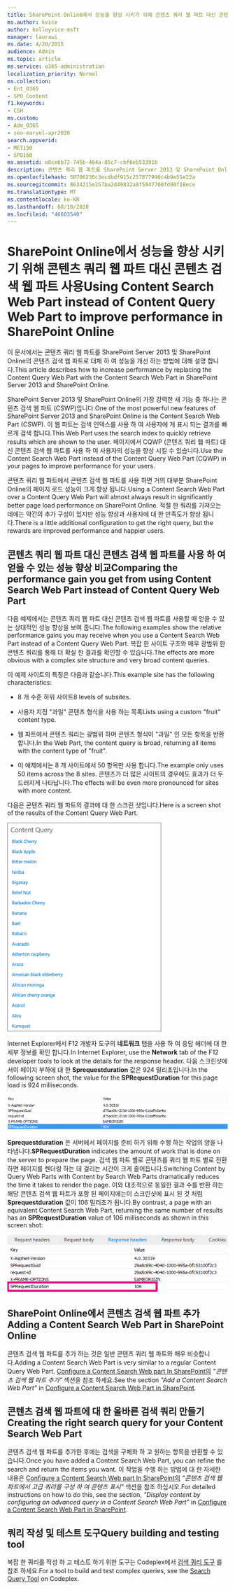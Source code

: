 ```yaml
---
title: SharePoint Online에서 성능을 향상 시키기 위해 콘텐츠 쿼리 웹 파트 대신 콘텐츠 검색 웹 파트 사용
ms.author: kvice
author: kelleyvice-msft
manager: laurawi
ms.date: 4/20/2015
audience: Admin
ms.topic: article
ms.service: o365-administration
localization_priority: Normal
ms.collection:
- Ent_O365
- SPO_Content
f1.keywords:
- CSH
ms.custom:
- Adm_O365
- seo-marvel-apr2020
search.appverid:
- MET150
- SPO160
ms.assetid: e8ce6b72-745b-464a-85c7-cbf6eb53391b
description: 콘텐츠 쿼리 웹 파트를 SharePoint Server 2013 및 SharePoint Online의 콘텐츠 검색 웹 파트로 대체 하 여 성능을 개선 하는 방법에 대해 알아봅니다.
ms.openlocfilehash: 50706236c3ecdbdf915c257877990c4b9e51e22a
ms.sourcegitcommit: 8634215e257ba2d49832a8f5947700fd00f18ece
ms.translationtype: MT
ms.contentlocale: ko-KR
ms.lasthandoff: 08/10/2020
ms.locfileid: "46603540"
---
```

# <a name="using-content-search-web-part-instead-of-content-query-web-part-to-improve-performance-in-sharepoint-online"></a><span data-ttu-id="96101-103">SharePoint Online에서 성능을 향상 시키기 위해 콘텐츠 쿼리 웹 파트 대신 콘텐츠 검색 웹 파트 사용</span><span class="sxs-lookup"><span data-stu-id="96101-103">Using Content Search Web Part instead of Content Query Web Part to improve performance in SharePoint Online</span></span>

<span data-ttu-id="96101-104">이 문서에서는 콘텐츠 쿼리 웹 파트를 SharePoint Server 2013 및 SharePoint Online의 콘텐츠 검색 웹 파트로 대체 하 여 성능을 개선 하는 방법에 대해 설명 합니다.</span><span class="sxs-lookup"><span data-stu-id="96101-104">This article describes how to increase performance by replacing the Content Query Web Part with the Content Search Web Part in SharePoint Server 2013 and SharePoint Online.</span></span>
  
<span data-ttu-id="96101-105">SharePoint Server 2013 및 SharePoint Online의 가장 강력한 새 기능 중 하나는 콘텐츠 검색 웹 파트 (CSWP)입니다.</span><span class="sxs-lookup"><span data-stu-id="96101-105">One of the most powerful new features of SharePoint Server 2013 and SharePoint Online is the Content Search Web Part (CSWP).</span></span> <span data-ttu-id="96101-106">이 웹 파트는 검색 인덱스를 사용 하 여 사용자에 게 표시 되는 결과를 빠르게 검색 합니다.</span><span class="sxs-lookup"><span data-stu-id="96101-106">This Web Part uses the search index to quickly retrieve results which are shown to the user.</span></span> <span data-ttu-id="96101-107">페이지에서 CQWP (콘텐츠 쿼리 웹 파트) 대신 콘텐츠 검색 웹 파트를 사용 하 여 사용자의 성능을 향상 시킬 수 있습니다.</span><span class="sxs-lookup"><span data-stu-id="96101-107">Use the Content Search Web Part instead of the Content Query Web Part (CQWP) in your pages to improve performance for your users.</span></span>
  
<span data-ttu-id="96101-108">콘텐츠 쿼리 웹 파트에서 콘텐츠 검색 웹 파트를 사용 하면 거의 대부분 SharePoint Online의 페이지 로드 성능이 크게 향상 됩니다.</span><span class="sxs-lookup"><span data-stu-id="96101-108">Using a Content Search Web Part over a Content Query Web Part will almost always result in significantly better page load performance on SharePoint Online.</span></span> <span data-ttu-id="96101-109">적절 한 쿼리를 가져오는 데에는 약간의 추가 구성이 있지만 성능 향상과 사용자에 대 한 만족도가 향상 됩니다.</span><span class="sxs-lookup"><span data-stu-id="96101-109">There is a little additional configuration to get the right query, but the rewards are improved performance and happier users.</span></span>
  
## <a name="comparing-the-performance-gain-you-get-from-using-content-search-web-part-instead-of-content-query-web-part"></a><span data-ttu-id="96101-110">콘텐츠 쿼리 웹 파트 대신 콘텐츠 검색 웹 파트를 사용 하 여 얻을 수 있는 성능 향상 비교</span><span class="sxs-lookup"><span data-stu-id="96101-110">Comparing the performance gain you get from using Content Search Web Part instead of Content Query Web Part</span></span>

<span data-ttu-id="96101-111">다음 예제에서는 콘텐츠 쿼리 웹 파트 대신 콘텐츠 검색 웹 파트를 사용할 때 얻을 수 있는 상대적인 성능 향상을 보여 줍니다.</span><span class="sxs-lookup"><span data-stu-id="96101-111">The following examples show the relative performance gains you may receive when you use a Content Search Web Part instead of a Content Query Web Part.</span></span> <span data-ttu-id="96101-112">복잡 한 사이트 구조와 매우 광범위 한 콘텐츠 쿼리를 통해 더 확실 한 결과를 확인할 수 있습니다.</span><span class="sxs-lookup"><span data-stu-id="96101-112">The effects are more obvious with a complex site structure and very broad content queries.</span></span>
  
<span data-ttu-id="96101-113">이 예제 사이트의 특징은 다음과 같습니다.</span><span class="sxs-lookup"><span data-stu-id="96101-113">This example site has the following characteristics:</span></span>
  
- <span data-ttu-id="96101-114">8 개 수준 하위 사이트</span><span class="sxs-lookup"><span data-stu-id="96101-114">8 levels of subsites.</span></span>
    
- <span data-ttu-id="96101-115">사용자 지정 "과일" 콘텐츠 형식을 사용 하는 목록</span><span class="sxs-lookup"><span data-stu-id="96101-115">Lists using a custom "fruit" content type.</span></span>
    
- <span data-ttu-id="96101-116">웹 파트에서 콘텐츠 쿼리는 광범위 하며 콘텐츠 형식이 "과일" 인 모든 항목을 반환 합니다.</span><span class="sxs-lookup"><span data-stu-id="96101-116">In the Web Part, the content query is broad, returning all items with the content type of "fruit".</span></span>
    
- <span data-ttu-id="96101-117">이 예제에서는 8 개 사이트에서 50 항목만 사용 합니다.</span><span class="sxs-lookup"><span data-stu-id="96101-117">The example only uses 50 items across the 8 sites.</span></span> <span data-ttu-id="96101-118">콘텐츠가 더 많은 사이트의 경우에도 효과가 더 두드러지게 나타납니다.</span><span class="sxs-lookup"><span data-stu-id="96101-118">The effects will be even more pronounced for sites with more content.</span></span>
    
<span data-ttu-id="96101-119">다음은 콘텐츠 쿼리 웹 파트의 결과에 대 한 스크린 샷입니다.</span><span class="sxs-lookup"><span data-stu-id="96101-119">Here is a screen shot of the results of the Content Query Web Part.</span></span>
  
![웹 파트에 대한 콘텐츠 쿼리를 보여 주는 그래픽](media/b3d41f20-dfe5-46ed-9c0a-31057e82de33.png)
  
<span data-ttu-id="96101-121">Internet Explorer에서 F12 개발자 도구의 **네트워크** 탭을 사용 하 여 응답 헤더에 대 한 세부 정보를 확인 합니다.</span><span class="sxs-lookup"><span data-stu-id="96101-121">In Internet Explorer, use the **Network** tab of the F12 developer tools to look at the details for the response header.</span></span> <span data-ttu-id="96101-122">다음 스크린샷에서이 페이지 부하에 대 한 **Sprequestduration** 값은 924 밀리초입니다.</span><span class="sxs-lookup"><span data-stu-id="96101-122">In the following screen shot, the value for the **SPRequestDuration** for this page load is 924 milliseconds.</span></span> 
  
![924의 요청 기간을 보여 주는 스크린샷](media/343571f2-a249-4de2-bc11-2cee93498aea.png)
  
 <span data-ttu-id="96101-124">**Sprequestduration** 은 서버에서 페이지를 준비 하기 위해 수행 하는 작업의 양을 나타냅니다.</span><span class="sxs-lookup"><span data-stu-id="96101-124">**SPRequestDuration** indicates the amount of work that is done on the server to prepare the page.</span></span> <span data-ttu-id="96101-125">검색 웹 파트 별로 콘텐츠를 쿼리 웹 파트 별로 전환 하면 페이지를 렌더링 하는 데 걸리는 시간이 크게 줄어듭니다.</span><span class="sxs-lookup"><span data-stu-id="96101-125">Switching Content by Query Web Parts with Content by Search Web Parts dramatically reduces the time it takes to render the page.</span></span> <span data-ttu-id="96101-126">이와 대조적으로 동일한 결과 수를 반환 하는 해당 콘텐츠 검색 웹 파트가 포함 된 페이지에는이 스크린샷에 표시 된 것 처럼 **Sprequestduration** 값이 106 밀리초가 됩니다.</span><span class="sxs-lookup"><span data-stu-id="96101-126">By contrast, a page with an equivalent Content Search Web Part, returning the same number of results has an **SPRequestDuration** value of 106 milliseconds as shown in this screen shot:</span></span> 
  
![106의 요청 기간을 보여 주는 스크린샷](media/b46387ac-660d-4e5e-a11c-cc430e912962.png)
  
## <a name="adding-a-content-search-web-part-in-sharepoint-online"></a><span data-ttu-id="96101-128">SharePoint Online에서 콘텐츠 검색 웹 파트 추가</span><span class="sxs-lookup"><span data-stu-id="96101-128">Adding a Content Search Web Part in SharePoint Online</span></span>

<span data-ttu-id="96101-129">콘텐츠 검색 웹 파트를 추가 하는 것은 일반 콘텐츠 쿼리 웹 파트와 매우 비슷합니다.</span><span class="sxs-lookup"><span data-stu-id="96101-129">Adding a Content Search Web Part is very similar to a regular Content Query Web Part.</span></span> <span data-ttu-id="96101-130">[Configure a Content Search Web part In SharePoint의](https://support.office.com/article/Configure-a-Content-Search-Web-Part-in-SharePoint-0dc16de1-dbe4-462b-babb-bf8338c36c9a) *"콘텐츠 검색 웹 파트 추가"* 섹션을 참조 하세요.</span><span class="sxs-lookup"><span data-stu-id="96101-130">See the section  *"Add a Content Search Web Part"*  in [Configure a Content Search Web Part in SharePoint](https://support.office.com/article/Configure-a-Content-Search-Web-Part-in-SharePoint-0dc16de1-dbe4-462b-babb-bf8338c36c9a).</span></span>
  
## <a name="creating-the-right-search-query-for-your-content-search-web-part"></a><span data-ttu-id="96101-131">콘텐츠 검색 웹 파트에 대 한 올바른 검색 쿼리 만들기</span><span class="sxs-lookup"><span data-stu-id="96101-131">Creating the right search query for your Content Search Web Part</span></span>

<span data-ttu-id="96101-132">콘텐츠 검색 웹 파트를 추가한 후에는 검색을 구체화 하 고 원하는 항목을 반환할 수 있습니다.</span><span class="sxs-lookup"><span data-stu-id="96101-132">Once you have added a Content Search Web Part, you can refine the search and return the items you want.</span></span> <span data-ttu-id="96101-133">이 작업을 수행 하는 방법에 대 한 자세한 내용은 [Configure a Content Search Web part In SharePoint의](https://support.office.com/article/Configure-a-Content-Search-Web-Part-in-SharePoint-0dc16de1-dbe4-462b-babb-bf8338c36c9a) *"콘텐츠 검색 웹 파트에서 고급 쿼리를 구성 하 여 콘텐츠 표시"* 섹션을 참조 하십시오.</span><span class="sxs-lookup"><span data-stu-id="96101-133">For detailed instructions on how to do this, see the section,  *"Display content by configuring an advanced query in a Content Search Web Part"*  in [Configure a Content Search Web Part in SharePoint](https://support.office.com/article/Configure-a-Content-Search-Web-Part-in-SharePoint-0dc16de1-dbe4-462b-babb-bf8338c36c9a).</span></span>
  
## <a name="query-building-and-testing-tool"></a><span data-ttu-id="96101-134">쿼리 작성 및 테스트 도구</span><span class="sxs-lookup"><span data-stu-id="96101-134">Query building and testing tool</span></span>

<span data-ttu-id="96101-135">복잡 한 쿼리를 작성 하 고 테스트 하기 위한 도구는 Codeplex에서 [검색 쿼리 도구](https://sp2013searchtool.codeplex.com/) 를 참조 하세요.</span><span class="sxs-lookup"><span data-stu-id="96101-135">For a tool to build and test complex queries, see the [Search Query Tool](https://sp2013searchtool.codeplex.com/) on Codeplex.</span></span> 
  

